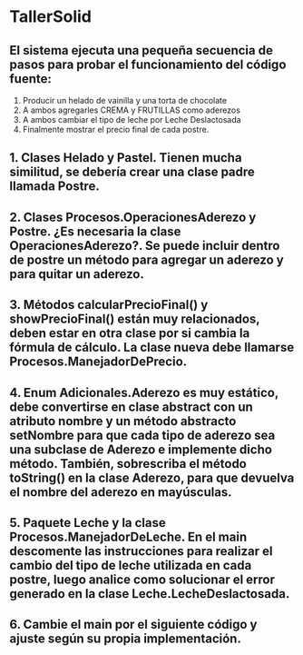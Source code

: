 # TallerSolid


## El sistema ejecuta una pequeña secuencia de pasos para probar el funcionamiento del código fuente:
 1.	Producir un helado de vainilla y una torta de chocolate
 2.	A ambos agregarles CREMA y FRUTILLAS como aderezos 
 3.	A ambos cambiar el tipo de leche por Leche Deslactosada
 4.	Finalmente mostrar el precio final de cada postre.



## 1.	Clases Helado y Pastel. Tienen mucha similitud, se debería crear una clase padre llamada Postre.
##### 
## 2.	Clases Procesos.OperacionesAderezo y Postre. ¿Es necesaria la clase OperacionesAderezo?. Se puede incluir dentro de postre un método para agregar un aderezo y para quitar un aderezo.

#####

## 3.	Métodos calcularPrecioFinal() y  showPrecioFinal() están muy relacionados, deben estar en otra clase por si cambia la fórmula de cálculo. La clase nueva debe llamarse Procesos.ManejadorDePrecio.
#####

## 4.	Enum Adicionales.Aderezo es muy estático, debe convertirse en clase abstract con un atributo nombre y un método abstracto setNombre para que cada tipo de aderezo sea una subclase de Aderezo e implemente dicho método. También, sobrescriba el método toString() en la clase Aderezo, para que devuelva el nombre del aderezo en mayúsculas.
#####

## 5.	Paquete Leche y la clase Procesos.ManejadorDeLeche. En el main descomente las instrucciones para realizar el cambio del tipo de leche utilizada en cada postre, luego analice como solucionar el error generado en la clase Leche.LecheDeslactosada.
##### 
## 6.	Cambie el main por el siguiente código y ajuste según su propia implementación.
##### 
